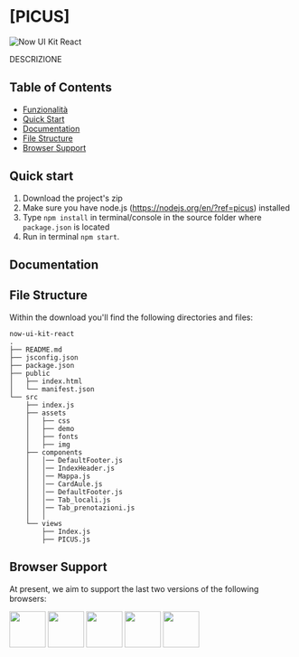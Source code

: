 # [PICUS]
![Now UI Kit React](https://raw.githubusercontent.com/creativetimofficial/public-assets/master/now-ui-kit-react/opt_nuk_react_thumbnail.jpg)

DESCRIZIONE


## Table of Contents

* [Funzionalità](#Funzionalità)
* [Quick Start](#quick-start)
* [Documentation](#documentation)
* [File Structure](#file-structure)
* [Browser Support](#browser-support)

## Quick start

1.  Download the project's zip
2.  Make sure you have node.js (<https://nodejs.org/en/?ref=picus>) installed
3.  Type `npm install` in terminal/console in the source folder where `package.json` is located
4.  Run in terminal `npm start`.

## Documentation


## File Structure

Within the download you'll find the following directories and files:
```
now-ui-kit-react
.
├── README.md
├── jsconfig.json
├── package.json
├── public
│   ├── index.html
│   └── manifest.json
└── src
    ├── index.js
    ├── assets
    │   ├── css
    │   ├── demo
    │   ├── fonts
    │   ├── img
    ├── components
    │   │── DefaultFooter.js
    │   │── IndexHeader.js
    │   │── Mappa.js
    │   │── CardAule.js
    │   │── DefaultFooter.js
    │   │── Tab_locali.js
    │   │── Tab_prenotazioni.js
    │   │  
    └── views
        ├── Index.js
        ├── PICUS.js
```

## Browser Support

At present, we aim to support the last two versions of the following browsers:

<img src="https://github.com/creativetimofficial/public-assets/blob/master/logos/chrome-logo.png?raw=true" width="64" height="64"> <img src="https://raw.githubusercontent.com/creativetimofficial/public-assets/master/logos/firefox-logo.png" width="64" height="64"> <img src="https://raw.githubusercontent.com/creativetimofficial/public-assets/master/logos/edge-logo.png" width="64" height="64"> <img src="https://raw.githubusercontent.com/creativetimofficial/public-assets/master/logos/safari-logo.png" width="64" height="64"> <img src="https://raw.githubusercontent.com/creativetimofficial/public-assets/master/logos/opera-logo.png" width="64" height="64">